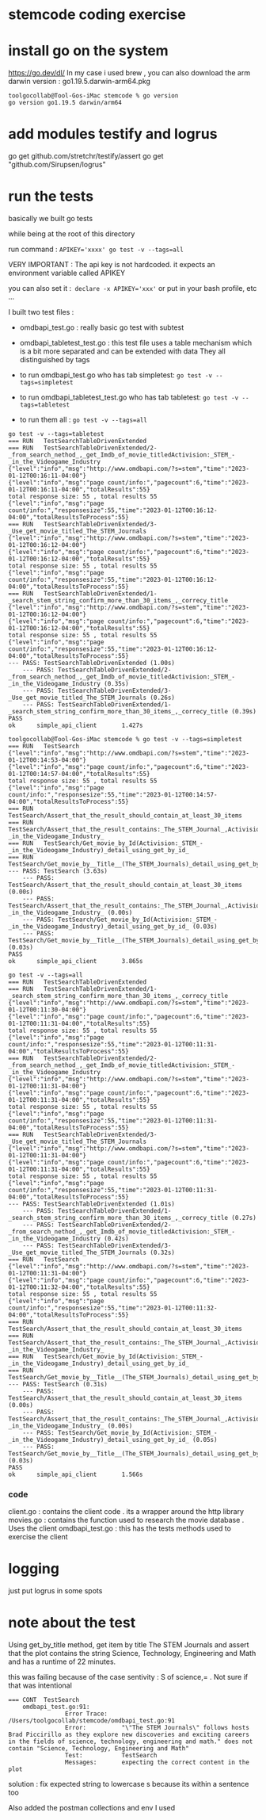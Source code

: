# stemcode coding exercise

# install go on the system
https://go.dev/dl/
In my case i used brew , you can also download the arm darwin version : go1.19.5.darwin-arm64.pkg
```
toolgocollab@Tool-Gos-iMac stemcode % go version
go version go1.19.5 darwin/arm64
```

# add modules testify and logrus
go get github.com/stretchr/testify/assert
go get "github.com/Sirupsen/logrus"

# run the tests

basically we built go tests

while  being at the root of this directory 

run command :
`APIKEY='xxxx' go test -v --tags=all`

VERY IMPORTANT : The api  key is not hardcoded. it expects an environment variable called APIKEY

you can also set it :` declare -x APIKEY='xxx'`
or put in your bash profile, etc ...

I built two test files :

- omdbapi_test.go : really basic go test with subtest
- omdbapi_tabletest_test.go : this test file uses a table mechanism which is a bit more separated and can be extended with data
They all distinguished by tags 

-  to run omdbapi_test.go who has tab simpletest: `go test -v --tags=simpletest`
- to run omdbapi_tabletest_test.go who has tab tabletest: `go test -v --tags=tabletest`
- to run them all : `go test -v --tags=all`

```
go test -v --tags=tabletest
=== RUN   TestSearchTableDrivenExtended
=== RUN   TestSearchTableDrivenExtended/2-_from_search_nethod_,_get_Imdb_of_movie_titledActivision:_STEM_-_in_the_Videogame_Industry
{"level":"info","msg":"http://www.omdbapi.com/?s=stem","time":"2023-01-12T00:16:11-04:00"}
{"level":"info","msg":"page count/info:","pagecount":6,"time":"2023-01-12T00:16:11-04:00","totalResults":55}
total response size: 55 , total results 55
{"level":"info","msg":"page count/info:","responsesize":55,"time":"2023-01-12T00:16:12-04:00","totalResultsToProcess":55}
=== RUN   TestSearchTableDrivenExtended/3-_Use_get_movie_titled_The_STEM_Journals
{"level":"info","msg":"http://www.omdbapi.com/?s=stem","time":"2023-01-12T00:16:12-04:00"}
{"level":"info","msg":"page count/info:","pagecount":6,"time":"2023-01-12T00:16:12-04:00","totalResults":55}
total response size: 55 , total results 55
{"level":"info","msg":"page count/info:","responsesize":55,"time":"2023-01-12T00:16:12-04:00","totalResultsToProcess":55}
=== RUN   TestSearchTableDrivenExtended/1-_search_stem_string_confirm_more_than_30_items_,_correcy_title
{"level":"info","msg":"http://www.omdbapi.com/?s=stem","time":"2023-01-12T00:16:12-04:00"}
{"level":"info","msg":"page count/info:","pagecount":6,"time":"2023-01-12T00:16:12-04:00","totalResults":55}
total response size: 55 , total results 55
{"level":"info","msg":"page count/info:","responsesize":55,"time":"2023-01-12T00:16:12-04:00","totalResultsToProcess":55}
--- PASS: TestSearchTableDrivenExtended (1.00s)
    --- PASS: TestSearchTableDrivenExtended/2-_from_search_nethod_,_get_Imdb_of_movie_titledActivision:_STEM_-_in_the_Videogame_Industry (0.35s)
    --- PASS: TestSearchTableDrivenExtended/3-_Use_get_movie_titled_The_STEM_Journals (0.26s)
    --- PASS: TestSearchTableDrivenExtended/1-_search_stem_string_confirm_more_than_30_items_,_correcy_title (0.39s)
PASS
ok      simple_api_client       1.427s
```


```
toolgocollab@Tool-Gos-iMac stemcode % go test -v --tags=simpletest
=== RUN   TestSearch
{"level":"info","msg":"http://www.omdbapi.com/?s=stem","time":"2023-01-12T00:14:53-04:00"}
{"level":"info","msg":"page count/info:","pagecount":6,"time":"2023-01-12T00:14:57-04:00","totalResults":55}
total response size: 55 , total results 55
{"level":"info","msg":"page count/info:","responsesize":55,"time":"2023-01-12T00:14:57-04:00","totalResultsToProcess":55}
=== RUN   TestSearch/Assert_that_the_result_should_contain_at_least_30_items
=== RUN   TestSearch/Assert_that_the_result_contains:_The_STEM_Journal_,Activision:_STEM_-_in_the_Videogame_Industry_
=== RUN   TestSearch/Get_movie_by_Id(Activision:_STEM_-_in_the_Videogame_Industry)_detail_using_get_by_id_
=== RUN   TestSearch/Get_movie_by__Title__(The_STEM_Journals)_detail_using_get_by_title_
--- PASS: TestSearch (3.63s)
    --- PASS: TestSearch/Assert_that_the_result_should_contain_at_least_30_items (0.00s)
    --- PASS: TestSearch/Assert_that_the_result_contains:_The_STEM_Journal_,Activision:_STEM_-_in_the_Videogame_Industry_ (0.00s)
    --- PASS: TestSearch/Get_movie_by_Id(Activision:_STEM_-_in_the_Videogame_Industry)_detail_using_get_by_id_ (0.03s)
    --- PASS: TestSearch/Get_movie_by__Title__(The_STEM_Journals)_detail_using_get_by_title_ (0.03s)
PASS
ok      simple_api_client       3.865s

```
```
go test -v --tags=all
=== RUN   TestSearchTableDrivenExtended
=== RUN   TestSearchTableDrivenExtended/1-_search_stem_string_confirm_more_than_30_items_,_correcy_title
{"level":"info","msg":"http://www.omdbapi.com/?s=stem","time":"2023-01-12T00:11:30-04:00"}
{"level":"info","msg":"page count/info:","pagecount":6,"time":"2023-01-12T00:11:31-04:00","totalResults":55}
total response size: 55 , total results 55
{"level":"info","msg":"page count/info:","responsesize":55,"time":"2023-01-12T00:11:31-04:00","totalResultsToProcess":55}
=== RUN   TestSearchTableDrivenExtended/2-_from_search_nethod_,_get_Imdb_of_movie_titledActivision:_STEM_-_in_the_Videogame_Industry
{"level":"info","msg":"http://www.omdbapi.com/?s=stem","time":"2023-01-12T00:11:31-04:00"}
{"level":"info","msg":"page count/info:","pagecount":6,"time":"2023-01-12T00:11:31-04:00","totalResults":55}
total response size: 55 , total results 55
{"level":"info","msg":"page count/info:","responsesize":55,"time":"2023-01-12T00:11:31-04:00","totalResultsToProcess":55}
=== RUN   TestSearchTableDrivenExtended/3-_Use_get_movie_titled_The_STEM_Journals
{"level":"info","msg":"http://www.omdbapi.com/?s=stem","time":"2023-01-12T00:11:31-04:00"}
{"level":"info","msg":"page count/info:","pagecount":6,"time":"2023-01-12T00:11:31-04:00","totalResults":55}
total response size: 55 , total results 55
{"level":"info","msg":"page count/info:","responsesize":55,"time":"2023-01-12T00:11:31-04:00","totalResultsToProcess":55}
--- PASS: TestSearchTableDrivenExtended (1.01s)
    --- PASS: TestSearchTableDrivenExtended/1-_search_stem_string_confirm_more_than_30_items_,_correcy_title (0.27s)
    --- PASS: TestSearchTableDrivenExtended/2-_from_search_nethod_,_get_Imdb_of_movie_titledActivision:_STEM_-_in_the_Videogame_Industry (0.42s)
    --- PASS: TestSearchTableDrivenExtended/3-_Use_get_movie_titled_The_STEM_Journals (0.32s)
=== RUN   TestSearch
{"level":"info","msg":"http://www.omdbapi.com/?s=stem","time":"2023-01-12T00:11:31-04:00"}
{"level":"info","msg":"page count/info:","pagecount":6,"time":"2023-01-12T00:11:32-04:00","totalResults":55}
total response size: 55 , total results 55
{"level":"info","msg":"page count/info:","responsesize":55,"time":"2023-01-12T00:11:32-04:00","totalResultsToProcess":55}
=== RUN   TestSearch/Assert_that_the_result_should_contain_at_least_30_items
=== RUN   TestSearch/Assert_that_the_result_contains:_The_STEM_Journal_,Activision:_STEM_-_in_the_Videogame_Industry_
=== RUN   TestSearch/Get_movie_by_Id(Activision:_STEM_-_in_the_Videogame_Industry)_detail_using_get_by_id_
=== RUN   TestSearch/Get_movie_by__Title__(The_STEM_Journals)_detail_using_get_by_title_
--- PASS: TestSearch (0.31s)
    --- PASS: TestSearch/Assert_that_the_result_should_contain_at_least_30_items (0.00s)
    --- PASS: TestSearch/Assert_that_the_result_contains:_The_STEM_Journal_,Activision:_STEM_-_in_the_Videogame_Industry_ (0.00s)
    --- PASS: TestSearch/Get_movie_by_Id(Activision:_STEM_-_in_the_Videogame_Industry)_detail_using_get_by_id_ (0.05s)
    --- PASS: TestSearch/Get_movie_by__Title__(The_STEM_Journals)_detail_using_get_by_title_ (0.03s)
PASS
ok      simple_api_client       1.566s
```

### code

client.go : contains the client code . its a wrapper around the http library
movies.go : contains the function used to research the movie database . Uses the client
omdbapi_test.go : this has the tests methods used to exercise the client

# logging 
 just put logrus in some spots





# note about the test
Using get_by_title method, get item by title The STEM Journals and assert that the plot contains the string Science, Technology, Engineering and Math and has a runtime of 22 minutes.

this was failing because of the case sentivity : S of science,= . Not sure if that was intentional
```
=== CONT  TestSearch
    omdbapi_test.go:91: 
                Error Trace:    /Users/toolgocollab/stemcode/omdbapi_test.go:91
                Error:          "\"The STEM Journals\" follows hosts Brad Piccirillo as they explore new discoveries and exciting careers in the fields of science, technology, engineering and math." does not contain "Science, Technology, Engineering and Math"
                Test:           TestSearch
                Messages:       expecting the correct content in the plot
```

solution : fix expected string to lowercase s because its within a sentence too

Also added the postman collections and env I used